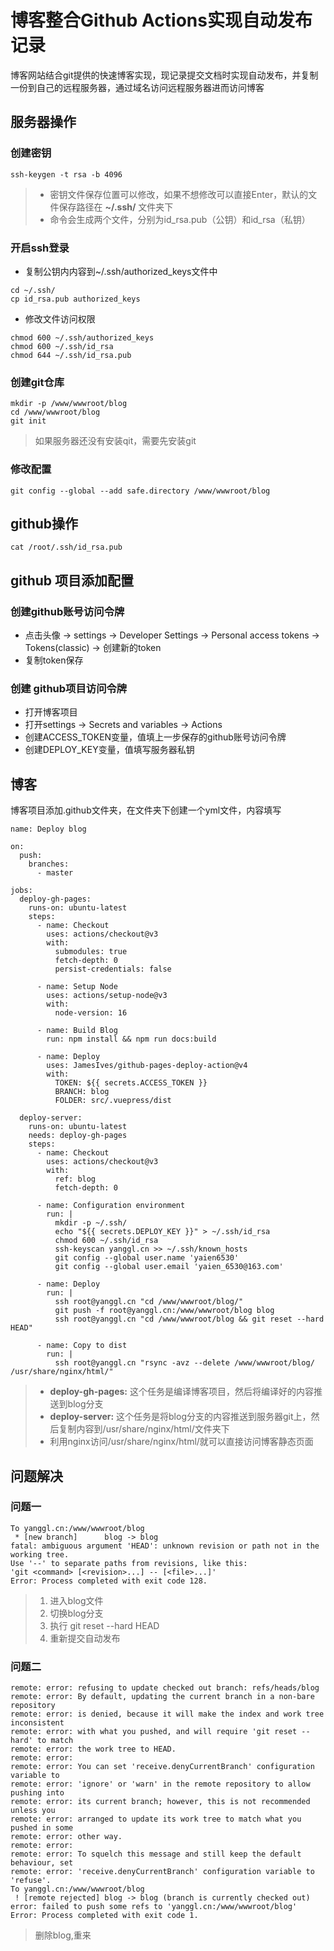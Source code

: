 # 博客整合Github Actions实现自动发布记录

博客网站结合git提供的快速博客实现，现记录提交文档时实现自动发布，并复制一份到自己的远程服务器，通过域名访问远程服务器进而访问博客

## 服务器操作

### 创建密钥

```shell
ssh-keygen -t rsa -b 4096
```

> - 密钥文件保存位置可以修改，如果不想修改可以直接Enter，默认的文件保存路径在 **~/.ssh/** 文件夹下
> - 命令会生成两个文件，分别为id_rsa.pub（公钥）和id_rsa（私钥）

### 开启ssh登录

- 复制公钥内内容到~/.ssh/authorized_keys文件中

```shell
cd ~/.ssh/
cp id_rsa.pub authorized_keys
```

- 修改文件访问权限

```shell
chmod 600 ~/.ssh/authorized_keys
chmod 600 ~/.ssh/id_rsa
chmod 644 ~/.ssh/id_rsa.pub
```

### 创建git仓库

```shell
mkdir -p /www/wwwroot/blog
cd /www/wwwroot/blog
git init
```

> 如果服务器还没有安装qit，需要先安装git

### 修改配置

```shell
git config --global --add safe.directory /www/wwwroot/blog
```

## github操作

```shell
cat /root/.ssh/id_rsa.pub
```

## github 项目添加配置

### 创建github账号访问令牌

- 点击头像 -> settings -> Developer Settings -> Personal access tokens -> Tokens(classic) -> 创建新的token
- 复制token保存

### 创建 github项目访问令牌

- 打开博客项目
- 打开settings -> Secrets and variables -> Actions
- 创建ACCESS_TOKEN变量，值填上一步保存的github账号访问令牌
- 创建DEPLOY_KEY变量，值填写服务器私钥

## 博客

博客项目添加.github文件夹，在文件夹下创建一个yml文件，内容填写

```shell
name: Deploy blog

on:
  push:
    branches:
      - master

jobs:
  deploy-gh-pages:
    runs-on: ubuntu-latest
    steps:
      - name: Checkout
        uses: actions/checkout@v3
        with:
          submodules: true
          fetch-depth: 0
          persist-credentials: false

      - name: Setup Node
        uses: actions/setup-node@v3
        with:
          node-version: 16

      - name: Build Blog
        run: npm install && npm run docs:build

      - name: Deploy
        uses: JamesIves/github-pages-deploy-action@v4
        with:
          TOKEN: ${{ secrets.ACCESS_TOKEN }}
          BRANCH: blog
          FOLDER: src/.vuepress/dist

  deploy-server:
    runs-on: ubuntu-latest
    needs: deploy-gh-pages
    steps:
      - name: Checkout
        uses: actions/checkout@v3
        with:
          ref: blog
          fetch-depth: 0

      - name: Configuration environment
        run: |
          mkdir -p ~/.ssh/
          echo "${{ secrets.DEPLOY_KEY }}" > ~/.ssh/id_rsa
          chmod 600 ~/.ssh/id_rsa
          ssh-keyscan yanggl.cn >> ~/.ssh/known_hosts
          git config --global user.name 'yaien6530'
          git config --global user.email 'yaien_6530@163.com'

      - name: Deploy
        run: |
          ssh root@yanggl.cn "cd /www/wwwroot/blog/"
          git push -f root@yanggl.cn:/www/wwwroot/blog blog          
          ssh root@yanggl.cn "cd /www/wwwroot/blog && git reset --hard HEAD"

      - name: Copy to dist
        run: |
          ssh root@yanggl.cn "rsync -avz --delete /www/wwwroot/blog/ /usr/share/nginx/html/"
```

> - **deploy-gh-pages:** 这个任务是编译博客项目，然后将编译好的内容推送到blog分支
> - **deploy-server:** 这个任务是将blog分支的内容推送到服务器git上，然后复制内容到/usr/share/nginx/html/文件夹下
> - 利用nginx访问/usr/share/nginx/html/就可以直接访问博客静态页面

## 问题解决

### 问题一
```shell
To yanggl.cn:/www/wwwroot/blog
 * [new branch]      blog -> blog
fatal: ambiguous argument 'HEAD': unknown revision or path not in the working tree.
Use '--' to separate paths from revisions, like this:
'git <command> [<revision>...] -- [<file>...]'
Error: Process completed with exit code 128.
```

> 1. 进入blog文件
> 2. 切换blog分支
> 3. 执行 git reset --hard HEAD
> 4. 重新提交自动发布

### 问题二
```shell
remote: error: refusing to update checked out branch: refs/heads/blog        
remote: error: By default, updating the current branch in a non-bare repository        
remote: error: is denied, because it will make the index and work tree inconsistent        
remote: error: with what you pushed, and will require 'git reset --hard' to match        
remote: error: the work tree to HEAD.        
remote: error:         
remote: error: You can set 'receive.denyCurrentBranch' configuration variable to        
remote: error: 'ignore' or 'warn' in the remote repository to allow pushing into        
remote: error: its current branch; however, this is not recommended unless you        
remote: error: arranged to update its work tree to match what you pushed in some        
remote: error: other way.        
remote: error:         
remote: error: To squelch this message and still keep the default behaviour, set        
remote: error: 'receive.denyCurrentBranch' configuration variable to 'refuse'.        
To yanggl.cn:/www/wwwroot/blog
 ! [remote rejected] blog -> blog (branch is currently checked out)
error: failed to push some refs to 'yanggl.cn:/www/wwwroot/blog'
Error: Process completed with exit code 1.
```
> 删除blog,重来
